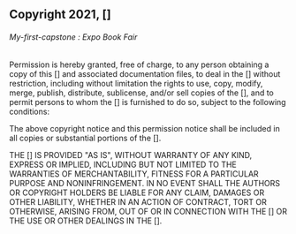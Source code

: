 ## Copyright 2021, []
###### My-first-capstone : Expo Book Fair

Permission is hereby granted, free of charge, to any person obtaining a copy of this [] and associated documentation files, to deal in the [] without restriction, including without limitation the rights to use, copy, modify, merge, publish, distribute, sublicense, and/or sell copies of the [], and to permit persons to whom the [] is furnished to do so, subject to the following conditions:

The above copyright notice and this permission notice shall be included in all copies or substantial portions of the [].

THE [] IS PROVIDED "AS IS", WITHOUT WARRANTY OF ANY KIND, EXPRESS OR IMPLIED, INCLUDING BUT NOT LIMITED TO THE WARRANTIES OF MERCHANTABILITY, FITNESS FOR A PARTICULAR PURPOSE AND NONINFRINGEMENT. IN NO EVENT SHALL THE AUTHORS OR COPYRIGHT HOLDERS BE LIABLE FOR ANY CLAIM, DAMAGES OR OTHER LIABILITY, WHETHER IN AN ACTION OF CONTRACT, TORT OR OTHERWISE, ARISING FROM, OUT OF OR IN CONNECTION WITH THE [] OR THE USE OR OTHER DEALINGS IN THE [].
